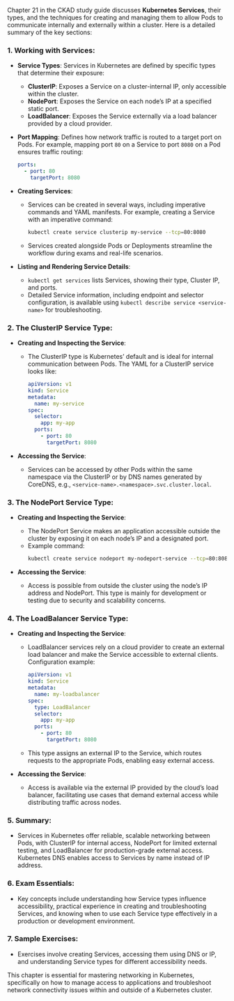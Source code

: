 Chapter 21 in the CKAD study guide discusses **Kubernetes Services**, their types, and the techniques for creating and managing them to allow Pods to communicate internally and externally within a cluster. Here is a detailed summary of the key sections:

### 1. **Working with Services**:
   - **Service Types**:
     Services in Kubernetes are defined by specific types that determine their exposure:
       - **ClusterIP**: Exposes a Service on a cluster-internal IP, only accessible within the cluster.
       - **NodePort**: Exposes the Service on each node’s IP at a specified static port.
       - **LoadBalancer**: Exposes the Service externally via a load balancer provided by a cloud provider.
   
   - **Port Mapping**:
     Defines how network traffic is routed to a target port on Pods. For example, mapping port `80` on a Service to port `8080` on a Pod ensures traffic routing:
     ```yaml
     ports:
       - port: 80
         targetPort: 8080
     ```

   - **Creating Services**:
     - Services can be created in several ways, including imperative commands and YAML manifests. For example, creating a Service with an imperative command:
       ```bash
       kubectl create service clusterip my-service --tcp=80:8080
       ```
     - Services created alongside Pods or Deployments streamline the workflow during exams and real-life scenarios.

   - **Listing and Rendering Service Details**:
     - `kubectl get services` lists Services, showing their type, Cluster IP, and ports.
     - Detailed Service information, including endpoint and selector configuration, is available using `kubectl describe service <service-name>` for troubleshooting.

### 2. **The ClusterIP Service Type**:
   - **Creating and Inspecting the Service**:
     - The ClusterIP type is Kubernetes’ default and is ideal for internal communication between Pods. The YAML for a ClusterIP service looks like:
       ```yaml
       apiVersion: v1
       kind: Service
       metadata:
         name: my-service
       spec:
         selector:
           app: my-app
         ports:
           - port: 80
             targetPort: 8080
       ```

   - **Accessing the Service**:
     - Services can be accessed by other Pods within the same namespace via the ClusterIP or by DNS names generated by CoreDNS, e.g., `<service-name>.<namespace>.svc.cluster.local`.

### 3. **The NodePort Service Type**:
   - **Creating and Inspecting the Service**:
     - The NodePort Service makes an application accessible outside the cluster by exposing it on each node’s IP and a designated port.
     - Example command:
       ```bash
       kubectl create service nodeport my-nodeport-service --tcp=80:8080
       ```

   - **Accessing the Service**:
     - Access is possible from outside the cluster using the node’s IP address and NodePort. This type is mainly for development or testing due to security and scalability concerns.

### 4. **The LoadBalancer Service Type**:
   - **Creating and Inspecting the Service**:
     - LoadBalancer services rely on a cloud provider to create an external load balancer and make the Service accessible to external clients. Configuration example:
       ```yaml
       apiVersion: v1
       kind: Service
       metadata:
         name: my-loadbalancer
       spec:
         type: LoadBalancer
         selector:
           app: my-app
         ports:
           - port: 80
             targetPort: 8080
       ```
     - This type assigns an external IP to the Service, which routes requests to the appropriate Pods, enabling easy external access.

   - **Accessing the Service**:
     - Access is available via the external IP provided by the cloud’s load balancer, facilitating use cases that demand external access while distributing traffic across nodes.

### 5. **Summary**:
   - Services in Kubernetes offer reliable, scalable networking between Pods, with ClusterIP for internal access, NodePort for limited external testing, and LoadBalancer for production-grade external access. Kubernetes DNS enables access to Services by name instead of IP address.

### 6. **Exam Essentials**:
   - Key concepts include understanding how Service types influence accessibility, practical experience in creating and troubleshooting Services, and knowing when to use each Service type effectively in a production or development environment.

### 7. **Sample Exercises**:
   - Exercises involve creating Services, accessing them using DNS or IP, and understanding Service types for different accessibility needs.

This chapter is essential for mastering networking in Kubernetes, specifically on how to manage access to applications and troubleshoot network connectivity issues within and outside of a Kubernetes cluster.